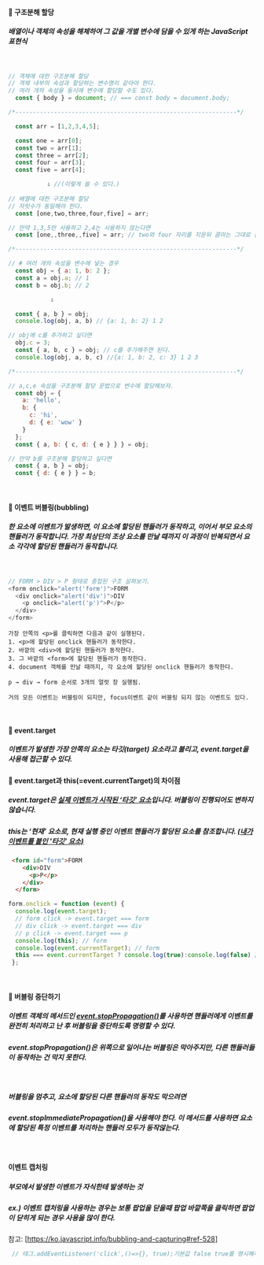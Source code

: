 #### 💭 구조분해 할당
##### 배열이나 객체의 속성을 해체하여 그 값을 개별 변수에 담을 수 있게 하는 JavaScript 표현식

<br>

```javascript
// 객체에 대한 구조분해 할당
// 객체 내부의 속성과 할당하는 변수명이 같아야 한다.
// 여러 개의 속성을 동시에 변수에 할당할 수도 있다.
  const { body } = document; // === const body = document.body; 

/*---------------------------------------------------------------*/

  const arr = [1,2,3,4,5];

  const one = arr[0]; 
  const two = arr[1];
  const three = arr[2];
  const four = arr[3];
  const five = arr[4]; 

           ⇩ //(이렇게 쓸 수 있다.)
         
// 배열에 대한 구조분해 할당
// 자릿수가 동일해야 한다.
  const [one,two,three,four,five] = arr;

// 만약 1,3,5만 사용하고 2,4는 사용하지 않는다면
  const [one,,three,,five] = arr; // two와 four 자리를 지운뒤 콤마는 그대로 둔다. 

/*---------------------------------------------------------------*/

// # 여러 개의 속성을 변수에 넣는 경우
  const obj = { a: 1, b: 2 };
  const a = obj.a; // 1
  const b = obj.b; // 2

            ⇩

  const { a, b } = obj;
  console.log(obj, a, b) // {a: 1, b: 2} 1 2

// obj에 c를 추가하고 싶다면
  obj.c = 3;
  const { a, b, c } = obj; // c를 추가해주면 된다.
  console.log(obj, a, b, c) //{a: 1, b: 2, c: 3} 1 2 3

/*---------------------------------------------------------------*/

// a,c,e 속성을 구조분해 할당 문법으로 변수에 할당해보자.
  const obj = {
    a: 'hello',
    b: {
      c: 'hi',
      d: { e: 'wow' }
    }
  };
  const { a, b: { c, d: { e } } } = obj;

// 만약 b를 구조분해 할당하고 싶다면
  const { a, b } = obj;
  const { d: { e } } = b;
```

<br>

#### 💭 이벤트 버블링(bubbling)
##### 한 요소에 이벤트가 발생하면, 이 요소에 할당된 핸들러가 동작하고, 이어서 부모 요소의 핸들러가 동작합니다. 가장 최상단의 조상 요소를 만날 때까지 이 과정이 반복되면서 요소 각각에 할당된 핸들러가 동작합니다.
<br>

```javascript
// FORM > DIV > P 형태로 중첩된 구조 살펴보기.
<form onclick="alert('form')">FORM
  <div onclick="alert('div')">DIV
    <p onclick="alert('p')">P</p>
  </div>
</form>
```
```text
가장 안쪽의 <p>를 클릭하면 다음과 같이 실행된다.
1. <p>에 할당된 onclick 핸들러가 동작한다.
2. 바깥의 <div>에 할당된 핸들러가 동작한다.
3. 그 바깥의 <form>에 할당된 핸들러가 동작한다.
4. document 객체를 만날 때까지, 각 요소에 할당된 onclick 핸들러가 동작한다.

p → div → form 순서로 3개의 얼럿 창 실행됨.

거의 모든 이벤트는 버블링이 되지만, focus이벤트 같이 버블링 되지 않는 이벤트도 있다.
```

<br>

#### 💭 event.target
##### 이벤트가 발생한 가장 안쪽의 요소는 타깃(target) 요소라고 불리고, event.target을 사용해 접근할 수 있다.

#### 💭 event.target과 this(=event.currentTarget)의 차이점
##### event.target은 <span style='text-decoration: underline'>실제 이벤트가 시작된 ‘타깃’ 요소</span>입니다. 버블링이 진행되어도 변하지 않습니다.
##### this는 ‘현재’ 요소로, 현재 실행 중인 이벤트 핸들러가 할당된 요소를 참조합니다. <span style='text-decoration: underline'>(내가 이벤트를 붙인 '타깃' 요소)</span>

```html
 <form id="form">FORM
    <div>DIV
      <p>P</p>
    </div>
  </form>
```
```javascript
form.onclick = function (event) {
  console.log(event.target);
  // form click -> event.target === form
  // div click -> event.target === div
  // p click -> event.target === p
  console.log(this); // form
  console.log(event.currentTarget); // form
  this === event.currentTarget ? console.log(true):console.log(false) // true
 };
```
<br>

#### 💭 버블링 중단하기
##### 이벤트 객체의 메서드인 <span style='text-decoration: underline'> event.stopPropagation()</span>를 사용하면 핸들러에게 이벤트를 완전히 처리하고 난 후 버블링을 중단하도록 명령할 수 있다.
##### event.stopPropagation()은 위쪽으로 일어나는 버블링은 막아주지만, 다른 핸들러들이 동작하는 건 막지 못한다.

<br>

##### 버블링을 멈추고, 요소에 할당된 다른 핸들러의 동작도 막으려면
##### event.stopImmediatePropagation()을 사용해야 한다. 이 메서드를 사용하면 요소에 할당된 특정 이벤트를 처리하는 핸들러 모두가 동작않는다.

<br>

#### 이벤트 캡처링 
##### 부모에서 발생한 이벤트가 자식한테 발생하는 것
##### ex.) 이벤트 캡처링을 사용하는 경우는 보통 팝업을 닫을때 팝업 바깥쪽을 클릭하면 팝업이 닫히게 되는 경우 사용을 많이 한다.
참고: [https://ko.javascript.info/bubbling-and-capturing#ref-528]
```javascript
 // 태그.addEventListener('click',()=>{}, true);기본값 false true를 명시해주면 이벤트캡처링이 된다.
```